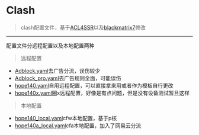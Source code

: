 # Clash

> clash配置文件，基于[ACL4SSR](https://github.com/ACL4SSR)以及[blackmatrix7](https://github.com/blackmatrix7)修改

---



配置文件分远程配置以及本地配置两种

> 远程配置

* [Adblock.yaml](https://github.com/hope140/Clash/blob/main/Adblock.yaml "Adblock.yaml")去广告分流，误伤较少
* [Adblock_pro.yaml](https://github.com/hope140/Clash/blob/main/Adblock_pro.yaml "Adblock_pro.yaml")去广告规则全面，可能误伤
* [hope140.yaml](https://github.com/hope140/Clash/blob/main/hope140.yaml "hope140.yaml")自用远程配置，可以直接拿来用或者作为模板自行更改
* [hope140x.yaml](https://github.com/hope140/Clash/blob/main/hope140x.yaml "hope140x.yaml")圈x远程配置，好像是有点问题，但是没有设备测试暂且这样

> 本地配置

* [hope140_local.yaml](https://github.com/hope140/Clash/blob/main/hope140_local.yaml "hope140_local.yaml")cfw本地配置，基于p核
* [hope140a_local.yaml](https://github.com/hope140/Clash/blob/main/hope140a_local.yaml "hope140a_local.yaml")cfa本地配置，加入了网易云分流
